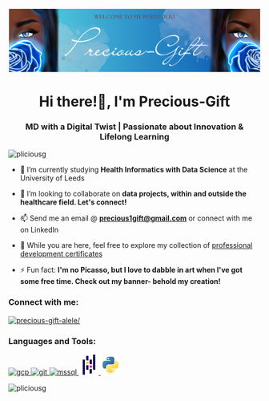 ![Banner](https://github.com/PliciousG/PliciousG/blob/main/Github_Banner.png)

<h1 align="center">Hi there!👋, I'm Precious-Gift</h1>
<h3 align="center">MD with a Digital Twist | Passionate about Innovation & Lifelong Learning</h3>

<p align="left"> <img src="https://komarev.com/ghpvc/?username=pliciousg&label=Profile%20views&color=0e75b6&style=flat" alt="pliciousg" /> </p>

- 🌱 I’m currently studying **Health Informatics with Data Science** at the University of Leeds

- 👯 I’m looking to collaborate on **data projects, within and outside the healthcare field. Let's connect!**

- 📫 Send me an email @ **precious1gift@gmail.com** or connect with me on LinkedIn
  
- 🧾 While you are here, feel free to explore my collection of [professional development certificates](https://drive.google.com/drive/folders/1vwnaLyUtk2jQTdrOuGwFJ2VVcSiil3gN?usp=drive_link)
  
- ⚡ Fun fact: **I'm no Picasso, but I love to dabble in art when I've got some free time. Check out my banner- behold my creation!**

<h3 align="left">Connect with me:</h3>
<p align="left">
<a href="https://linkedin.com/in/precious-gift-alele/" target="blank"><img align="center" src="https://raw.githubusercontent.com/rahuldkjain/github-profile-readme-generator/master/src/images/icons/Social/linked-in-alt.svg" alt="precious-gift-alele/" height="30" width="40" /></a>
</p>

<h3 align="left">Languages and Tools:</h3>
<p align="left"> <a href="https://cloud.google.com" target="_blank" rel="noreferrer"> <img src="https://www.vectorlogo.zone/logos/google_cloud/google_cloud-icon.svg" alt="gcp" width="40" height="40"/> </a> <a href="https://git-scm.com/" target="_blank" rel="noreferrer"> <img src="https://www.vectorlogo.zone/logos/git-scm/git-scm-icon.svg" alt="git" width="40" height="40"/> </a> <a href="https://www.microsoft.com/en-us/sql-server" target="_blank" rel="noreferrer"> <img src="https://www.svgrepo.com/show/303229/microsoft-sql-server-logo.svg" alt="mssql" width="40" height="40"/> </a> <a href="https://pandas.pydata.org/" target="_blank" rel="noreferrer"> <img src="https://raw.githubusercontent.com/devicons/devicon/2ae2a900d2f041da66e950e4d48052658d850630/icons/pandas/pandas-original.svg" alt="pandas" width="40" height="40"/> </a> <a href="https://www.python.org" target="_blank" rel="noreferrer"> <img src="https://raw.githubusercontent.com/devicons/devicon/master/icons/python/python-original.svg" alt="python" width="40" height="40"/> </a> </p>

<p><img align="center" src="https://github-readme-streak-stats.herokuapp.com/?user=pliciousg&" alt="pliciousg" /></p>
